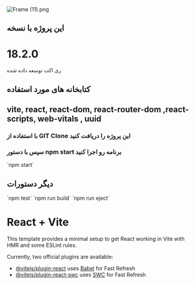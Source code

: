 
<img title="Frame (11).png" src="https://uploadkon.ir/uploads/c6bf01_24Screenshot-11448-.png">

<h2>این پروژه با نسخه <h1>18.2.0</h1> ری اکت توسعه داده شده</h2>
<h2>کتابخانه های مورد استفاده</h2>
<h2> vite, react, react-dom, react-router-dom ,react-scripts, web-vitals , uuid  </h2>


<h3>با استفاده از <span>GIT Clone</span> این پروژه را دریافت کنید</h3>

<h3>سپس با دستور <span>npm start</span> برنامه رو اجرا کنید</h3> `npm start`

<h2>دیگر دستورات</h2>
 `npm test`
 `npm run build`
 `npm run eject`





# React + Vite

This template provides a minimal setup to get React working in Vite with HMR and some ESLint rules.

Currently, two official plugins are available:

- [@vitejs/plugin-react](https://github.com/vitejs/vite-plugin-react/blob/main/packages/plugin-react/README.md) uses [Babel](https://babeljs.io/) for Fast Refresh
- [@vitejs/plugin-react-swc](https://github.com/vitejs/vite-plugin-react-swc) uses [SWC](https://swc.rs/) for Fast Refresh
